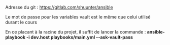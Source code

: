 Adresse du git : https://gitlab.com/shuunter/ansible

Le mot de passe pour les variables vault est le même que celui utilisé durant le cours

En ce placant à la racine du projet, il suffit de lancer la commande : 
**ansible-playbook -i dev.host playbooks/main.yml --ask-vault-pass**
